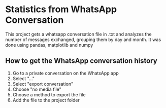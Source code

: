 # Statistics from WhatsApp Conversation

This project gets a whatsapp conversation file in .txt and analyzes the number of messages exchanged, grouping them by day and month.
It was done using pandas, matplotlib and numpy

## How to get the WhatsApp conversation history

1. Go to a private conversation on the WhatsApp app
2. Select "..."
3. Select "export conversation"
4. Choose "no media file"
5. Choose a method to export the file
6. Add the file to the project folder
